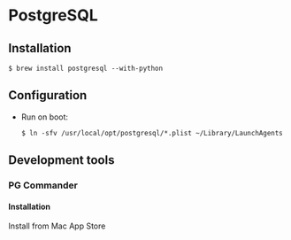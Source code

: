 # PostgreSQL

## Installation

```ShellSession
$ brew install postgresql --with-python
```

## Configuration

* Run on boot:

  ```ShellSession
  $ ln -sfv /usr/local/opt/postgresql/*.plist ~/Library/LaunchAgents
  ```

## Development tools

### PG Commander

#### Installation

Install from Mac App Store
